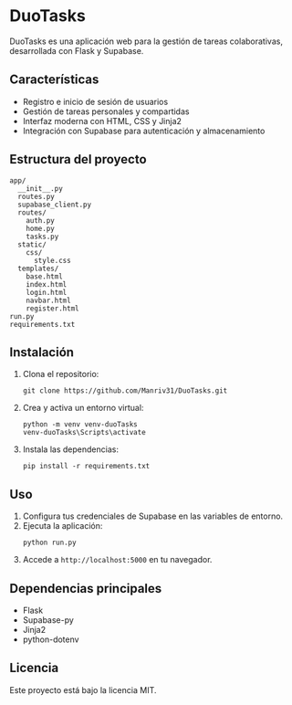 # DuoTasks

DuoTasks es una aplicación web para la gestión de tareas colaborativas, desarrollada con Flask y Supabase.

## Características
- Registro e inicio de sesión de usuarios
- Gestión de tareas personales y compartidas
- Interfaz moderna con HTML, CSS y Jinja2
- Integración con Supabase para autenticación y almacenamiento

## Estructura del proyecto
```
app/
  __init__.py
  routes.py
  supabase_client.py
  routes/
    auth.py
    home.py
    tasks.py
  static/
    css/
      style.css
  templates/
    base.html
    index.html
    login.html
    navbar.html
    register.html
run.py
requirements.txt
```

## Instalación
1. Clona el repositorio:
   ```
   git clone https://github.com/Manriv31/DuoTasks.git
   ```
2. Crea y activa un entorno virtual:
   ```
   python -m venv venv-duoTasks
   venv-duoTasks\Scripts\activate
   ```
3. Instala las dependencias:
   ```
   pip install -r requirements.txt
   ```

## Uso
1. Configura tus credenciales de Supabase en las variables de entorno.
2. Ejecuta la aplicación:
   ```
   python run.py
   ```
3. Accede a `http://localhost:5000` en tu navegador.

## Dependencias principales
- Flask
- Supabase-py
- Jinja2
- python-dotenv

## Licencia
Este proyecto está bajo la licencia MIT.
